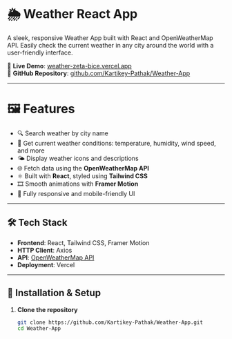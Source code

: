 # 🌦️ Weather React App

A sleek, responsive Weather App built with React and OpenWeatherMap API. Easily check the current weather in any city around the world with a user-friendly interface.

🚀 **Live Demo**: [weather-zeta-bice.vercel.app](https://weather-zeta-bice.vercel.app/)  
📂 **GitHub Repository**: [github.com/Kartikey-Pathak/Weather-App](https://github.com/Kartikey-Pathak/Weather-App)

---

# 🖼️ Features

- 🔍 Search weather by city name
- 📍 Get current weather conditions: temperature, humidity, wind speed, and more
- 🌤️ Display weather icons and descriptions
- 🌐 Fetch data using the **OpenWeatherMap API**
- ⚛️ Built with **React**, styled using **Tailwind CSS**
- 🎞️ Smooth animations with **Framer Motion**
- 📱 Fully responsive and mobile-friendly UI

---

## 🛠️ Tech Stack

- **Frontend**: React, Tailwind CSS, Framer Motion
- **HTTP Client**: Axios
- **API**: [OpenWeatherMap API](https://openweathermap.org/api)
- **Deployment**: Vercel

---

## 🚧 Installation & Setup

1. **Clone the repository**  
   ```bash
   git clone https://github.com/Kartikey-Pathak/Weather-App.git
   cd Weather-App
